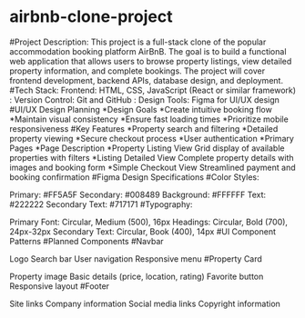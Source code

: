 # airbnb-clone-project
#Project Description: This project is a full-stack clone of the popular accommodation booking platform AirBnB. The goal is to build a functional web application that allows users to browse property listings, view detailed property information, and complete bookings. The project will cover frontend development, backend APIs, database design, and deployment.
#Tech Stack:  Frontend: HTML, CSS, JavaScript (React or similar framework)
          :   Version Control: Git and GitHub
          :   Design Tools: Figma for UI/UX design
#UI/UX Design Planning
*Design Goals
*Create intuitive booking flow
*Maintain visual consistency
*Ensure fast loading times
*Prioritize mobile responsiveness
#Key Features
*Property search and filtering
*Detailed property viewing
*Secure checkout process
*User authentication
*Primary Pages
*Page	Description
*Property Listing View	Grid display of available properties with filters
*Listing Detailed View	Complete property details with images and booking form
*Simple Checkout View	Streamlined payment and booking confirmation
#Figma Design Specifications
#Color Styles:

Primary: #FF5A5F
Secondary: #008489
Background: #FFFFFF
Text: #222222
Secondary Text: #717171
#Typography:

Primary Font: Circular, Medium (500), 16px
Headings: Circular, Bold (700), 24px-32px
Secondary Text: Circular, Book (400), 14px
#UI Component Patterns
#Planned Components
#Navbar

Logo
Search bar
User navigation
Responsive menu
#Property Card

Property image
Basic details (price, location, rating)
Favorite button
Responsive layout
#Footer

Site links
Company information
Social media links
Copyright information
